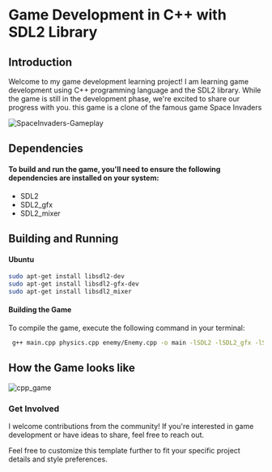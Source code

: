 # Game Development in C++ with SDL2 Library

## Introduction
Welcome to my game development learning project! I am learning game development using C++ programming language and the SDL2 library. While the game is still in the development phase, we're excited to share our progress with you. this game is a clone of the famous game Space Invaders

![SpaceInvaders-Gameplay](https://github.com/Akkislinuxstuff/Cpp_game/assets/97971429/651f2eeb-1d98-47ab-96d1-ece4aa21cb89)



## Dependencies

#### To build and run the game, you'll need to ensure the following dependencies are installed on your system:

- SDL2
- SDL2_gfx
- SDL2_mixer

## Building and Running

#### Ubuntu

```bash
sudo apt-get install libsdl2-dev
sudo apt-get install libsdl2-gfx-dev
sudo apt-get install libsdl2_mixer
```

#### Building the Game
To compile the game, execute the following command in your terminal:
```bash
 g++ main.cpp physics.cpp enemy/Enemy.cpp -o main -lSDL2 -lSDL2_gfx -lSDL2_mixer
 ```

## How the Game looks like
![cpp_game](https://github.com/AkkiSaysChill/Cpp_game/assets/97971429/fd20577f-f2c8-42dc-a668-65e7e112db11)

### Get Involved
I welcome contributions from the community! If you're interested in game development or have ideas to share, feel free to reach out.

Feel free to customize this template further to fit your specific project details and style preferences.
